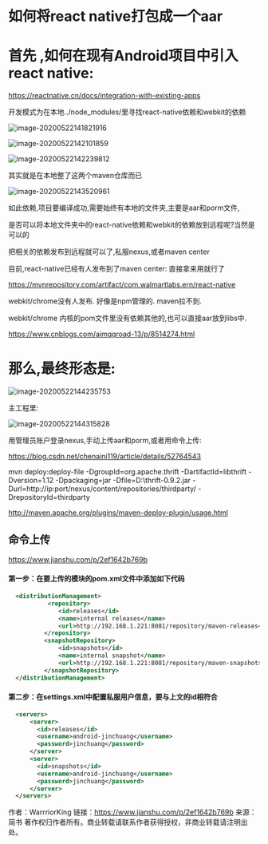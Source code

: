 # 如何将react native打包成一个aar

# 首先 ,如何在现有Android项目中引入 react native:

https://reactnative.cn/docs/integration-with-existing-apps

开发模式为在本地../node_modules/里寻找react-native依赖和webkit的依赖

![image-20200522141821916](http://qa78tmc6l.bkt.clouddn.com/uPic/2020-05-22-14-18-29-image-20200522141821916.png)

![image-20200522142101859](http://qa78tmc6l.bkt.clouddn.com/uPic/2020-05-22-14-21-03-image-20200522142101859.png)

![image-20200522142239812](http://qa78tmc6l.bkt.clouddn.com/uPic/2020-05-22-14-22-42-image-20200522142239812.png)

其实就是在本地整了这两个maven仓库而已

![image-20200522143520961](http://qa78tmc6l.bkt.clouddn.com/uPic/2020-05-22-14-35-23-image-20200522143520961.png)

如此依赖,项目要编译成功,需要始终有本地的文件夹,主要是aar和porm文件,

是否可以将本地文件夹中的react-native依赖和webkit的依赖放到远程呢?当然是可以的

把相关的依赖发布到远程就可以了,私服nexus,或者maven center

目前,react-native已经有人发布到了maven center: 直接拿来用就行了

https://mvnrepository.com/artifact/com.walmartlabs.ern/react-native

webkit/chrome没有人发布. 好像是npm管理的. maven拉不到.

webkit/chrome 内核的pom文件里没有依赖其他的,也可以直接aar放到libs中. 

https://www.cnblogs.com/aimqqroad-13/p/8514274.html



# 那么,最终形态是:

![image-20200522144235753](http://qa78tmc6l.bkt.clouddn.com/uPic/2020-05-22-14-42-37-image-20200522144235753.png)



主工程里:

![image-20200522144315828](http://qa78tmc6l.bkt.clouddn.com/uPic/2020-05-22-14-43-17-image-20200522144315828.png)

用管理员账户登录nexus,手动上传aar和porm,或者用命令上传:

https://blog.csdn.net/chenaini119/article/details/52764543

mvn deploy:deploy-file -DgroupId=org.apache.thrift -DartifactId=libthrift -Dversion=1.12 -Dpackaging=jar -Dfile=D:\thrift-0.9.2.jar -Durl=http://ip:port/nexus/content/repositories/thirdparty/ -DrepositoryId=thirdparty 

http://maven.apache.org/plugins/maven-deploy-plugin/usage.html



## 命令上传

https://www.jianshu.com/p/2ef1642b769b

#### 第一步：在要上传的模块的pom.xml文件中添加如下代码



```xml
  <distributionManagement>
           <repository>
              <id>releases</id>
              <name>internal releases</name>
              <url>http://192.168.1.221:8081/repository/maven-releases</url>
          </repository>
          <snapshotRepository>
              <id>snapshots</id>
              <name>internal snapshot</name>
              <url>http://192.168.1.221:8081/repository/maven-snapshots</url>
          </snapshotRepository>
  </distributionManagement>
```

#### 第二步：在settings.xml中配置私服用户信息，要与上文的id相符合



```xml
  <servers>
      <server>
        <id>releases</id>
        <username>android-jinchuang</username>
        <password>jinchuang</password>
      </server>
      <server>
        <id>snapshots</id>
        <username>android-jinchuang</username>
        <password>jinchuang</password>
      </server>
  </servers>
```



作者：WarrriorKing
链接：https://www.jianshu.com/p/2ef1642b769b
来源：简书
著作权归作者所有。商业转载请联系作者获得授权，非商业转载请注明出处。

















